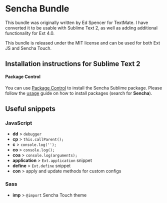 # Sencha Bundle

This bundle was originally written by Ed Spencer for TextMate. I have converted it to be usable with Sublime Text 2, as well as adding additional functionality for Ext 4.0.

This bundle is released under the MIT license and can be used for both Ext JS and Sencha Touch.

## Installation instructions for Sublime Text 2

#### Package Control

You can use [Package Control](http://wbond.net/sublime_packages/package_control/installation) to install the Sencha Sublime package. Please follow the [usage](http://wbond.net/sublime_packages/package_control/usage) guide on how to install packages (search for **Sencha**).

## Useful snippets

### JavaScript

* **dd** > `debugger`
* **cp** > `this.callParent();`
* **c** > `console.log('');`
* **co** > `console.log();`
* **coa** > `console.log(arguments);`
* **application** > `Ext.application` snippet
* **define** > `Ext.define` snippet
* **con** > apply and update methods for custom configs

### Sass

* **imp** > `@import` Sencha Touch theme
